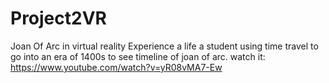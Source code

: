 # Project2VR
Joan Of Arc in virtual reality
Experience a life a student  using time travel to go into an era of 1400s to see timeline of joan of arc. 
watch it: https://www.youtube.com/watch?v=yR08vMA7-Ew
